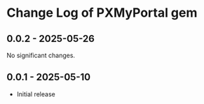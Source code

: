 # Change Log of PXMyPortal gem

## 0.0.2 - 2025-05-26

No significant changes.

## 0.0.1 - 2025-05-10

- Initial release
